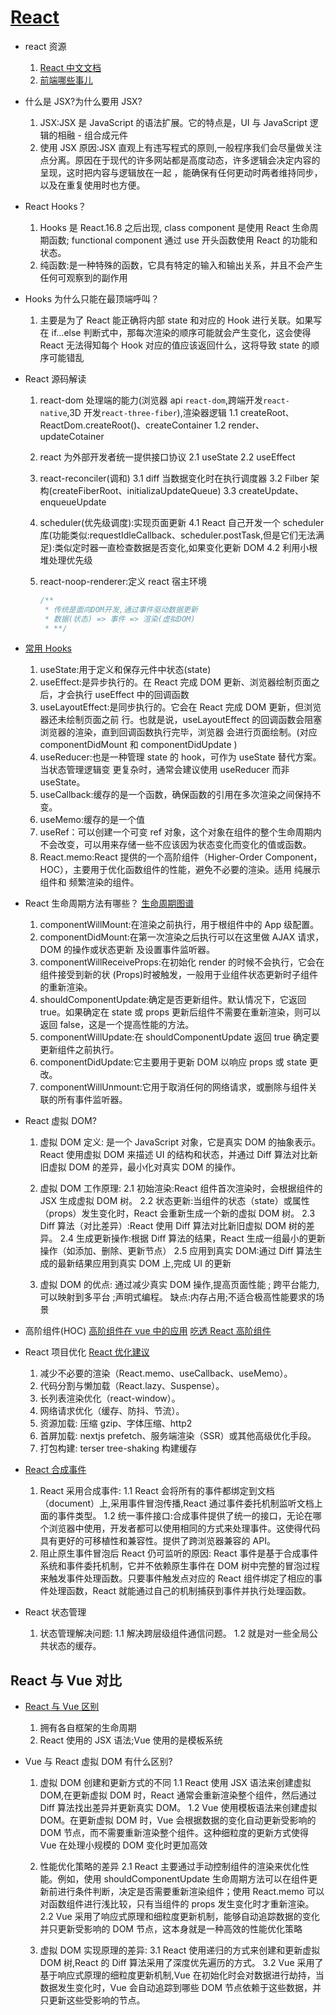 <!--
 * @Author: TerryMin
 * @Date: 2025-01-07 11:13:52
 * @LastEditors: TerryMin
 * @LastEditTime: 2025-03-18 16:05:58
 * @Description: file not
-->

# [React](https://react.dev/)

- react 资源

  1. [React 中文文档](https://zh-hans.react.dev/)
  2. [前端哪些事儿](https://github.com/jonny-wei)

- 什么是 JSX?为什么要用 JSX?

  1.  JSX:JSX 是 JavaScript 的语法扩展。它的特点是，UI 与 JavaScript 逻辑的相融 - 组合成元件
  2.  使用 JSX 原因:JSX 直观上有违写程式的原则,一般程序我们会尽量做关注点分离。原因在于现代的许多网站都是高度动态，许多逻辑会决定内容的呈现，这时把内容与逻辑放在一起 ，能确保有任何更动时两者维持同步，以及在重复使用时也方便。

- React Hooks？

  1.  Hooks 是 React.16.8 之后出现, class component 是使用 React 生命周期函数; functional component 通过 use 开头函数使用 React 的功能和状态。
  2.  纯函数:是一种特殊的函数，它具有特定的输入和输出关系，并且不会产生任何可观察到的副作用

- Hooks 为什么只能在最顶端呼叫？

  1.  主要是为了 React 能正确将内部 state 和对应的 Hook 进行关联。如果写在 if…else 判断式中，那每次渲染的顺序可能就会产生变化，这会使得 React 无法得知每个 Hook 对应的值应该返回什么，这将导致 state 的顺序可能错乱

- React 源码解读

  1.  react-dom 处理端的能力(浏览器 api `react-dom`,跨端开发`react-native`,3D 开发`react-three-fiber`),渲染器逻辑
      1.1 createRoot、ReactDom.createRoot()、createContainer
      1.2 render、updateCotainer

  2.  react 为外部开发者统一提供接口协议
      2.1 useState
      2.2 useEffect

  3.  react-reconciler(调和)
      3.1 diff 当数据变化时在执行调度器
      3.2 Filber 架构(createFiberRoot、initializaUpdateQueue)
      3.3 createUpdate、enqueueUpdate

  4.  scheduler(优先级调度):实现页面更新
      4.1 React 自己开发一个 scheduler 库(功能类似:requestIdleCallback、scheduler.postTask,但是它们无法满足):类似定时器一直检查数据是否变化,如果变化更新 DOM
      4.2 利用小根堆处理优先级

  5.  react-noop-renderer:定义 react 宿主环境

      ```js
      /**
       * 传统是面向DOM开发,通过事件驱动数据更新
       * 数据(状态) => 事件 => 渲染(虚拟DOM)
       * **/
      ```

- [常用 Hooks](https://juejin.cn/post/7118937685653192735)

  1.  useState:用于定义和保存元件中状态(state)
  2.  useEffect:是异步执行的。在 React 完成 DOM 更新、浏览器绘制页面之后，才会执行 useEffect 中的回调函数
  3.  useLayoutEffect:是同步执行的。它会在 React 完成 DOM 更新，但浏览器还未绘制页面之前 行。也就是说，useLayoutEffect 的回调函数会阻塞浏览器的渲染，直到回调函数执行完毕，浏览器 会进行页面绘制。(对应 componentDidMount 和 componentDidUpdate )
  4.  useReducer:也是一种管理 state 的 hook，可作为 useState 替代方案。当状态管理逻辑变 更复杂时，通常会建议使用 useReducer 而非 useState。
  5.  useCallback:缓存的是一个函数，确保函数的引用在多次渲染之间保持不变。
  6.  useMemo:缓存的是一个值
  7.  useRef：可以创建一个可变 ref 对象，这个对象在组件的整个生命周期内不会改变，可以用来存储一些不应该因为状态变化而变化的值或函数。
  8.  React.memo:React 提供的一个高阶组件（Higher-Order Component，HOC），主要用于优化函数组件的性能，避免不必要的渲染。适用 纯展示组件和 频繁渲染的组件。

- React 生命周期方法有哪些？
  [生命周期图谱](https://cloud.tencent.com/developer/article/2204517)

  1.  componentWillMount:在渲染之前执行，用于根组件中的 App 级配置。
  2.  componentDidMount:在第一次渲染之后执行可以在这里做 AJAX 请求，DOM 的操作或状态更新 及设置事件监听器。
  3.  componentWillReceiveProps:在初始化 render 的时候不会执行，它会在组件接受到新的状 (Props)时被触发，一般用于业组件状态更新时子组件的重新渲染。
  4.  shouldComponentUpdate:确定是否更新组件。默认情况下，它返回 true。如果确定在 state 或 props 更新后组件不需要在重新渲染，则可以返回 false，这是一个提高性能的方法。
  5.  componentWillUpdate:在 shouldComponentUpdate 返回 true 确定要更新组件之前执行。
  6.  componentDidUpdate:它主要用于更新 DOM 以响应 props 或 state 更改。
  7.  componentWillUnmount:它用于取消任何的网络请求，或删除与组件关联的所有事件监听器。

- React 虚拟 DOM?

  1.  虚拟 DOM 定义: 是一个 JavaScript 对象，它是真实 DOM 的抽象表示。React 使用虚拟 DOM 来描述 UI 的结构和状态，并通过 Diff 算法对比新旧虚拟 DOM 的差异，最小化对真实 DOM 的操作。
  2.  虚拟 DOM 工作原理:
      2.1 初始渲染:React 组件首次渲染时，会根据组件的 JSX 生成虚拟 DOM 树。
      2.2 状态更新:当组件的状态（state）或属性（props）发生变化时，React 会重新生成一个新的虚拟 DOM 树。
      2.3 Diff 算法（对比差异）:React 使用 Diff 算法对比新旧虚拟 DOM 树的差异。
      2.4 生成更新操作:根据 Diff 算法的结果，React 生成一组最小的更新操作（如添加、删除、更新节点）
      2.5 应用到真实 DOM:通过 Diff 算法生成的最新结果应用到真实 DOM 上,完成 UI 的更新

  3.  虚拟 DOM 的优点: 通过减少真实 DOM 操作,提高页面性能 ; 跨平台能力,可以映射到多平台 ;声明式编程。
      缺点:内存占用;不适合极高性能要求的场景

- 高阶组件(HOC)
  [高阶组件在 vue 中的应用](https://juejin.cn/post/6844904094885216269)
  [吃透 React 高阶组件](https://juejin.cn/post/6940422320427106335#heading-25)

- React 项目优化
  [React 优化建议](https://juejin.cn/post/6908895801116721160)

  1. 减少不必要的渲染（React.memo、useCallback、useMemo）。
  2. 代码分割与懒加载（React.lazy、Suspense）。
  3. 长列表渲染优化（react-window）。
  4. 网络请求优化（缓存、防抖、节流）。
  5. 资源加载: 压缩 gzip、字体压缩、http2
  6. 首屏加载: nextjs prefetch、服务端渲染（SSR）或其他高级优化手段。
  7. 打包构建: terser tree-shaking 构建缓存

- [React 合成事件](https://vue3js.cn/interview/React/SyntheticEvent.html)

  1. React 采用合成事件:
     1.1 React 会将所有的事件都绑定到文档（document）上,采用事件冒泡传播,React 通过事件委托机制监听文档上面的事件类型。
     1.2 统一事件接口:合成事件提供了统一的接口，无论在哪个浏览器中使用，开发者都可以使用相同的方式来处理事件。这使得代码具有更好的可移植性和兼容性。提供了跨浏览器兼容的 API。
  2. 阻止原生事件冒泡后 React 仍可监听的原因: React 事件是基于合成事件系统和事件委托机制，它并不依赖原生事件在 DOM 树中完整的冒泡过程来触发事件处理函数。只要事件触发点对应的 React 组件绑定了相应的事件处理函数，React 就能通过自己的机制捕获到事件并执行处理函数。

- React 状态管理

  1. 状态管理解决问题:
     1.1 解决跨层级组件通信问题。
     1.2 就是对一些全局公共状态的缓存。

## React 与 Vue 对比

- [React 与 Vue 区别](https://zhuanlan.zhihu.com/p/180455618)

  1. 拥有各自框架的生命周期
  2. React 使用的 JSX 语法;Vue 使用的是模板系统

- Vue 与 React 虚拟 DOM 有什么区别?

  1. 虚拟 DOM 创建和更新方式的不同
     1.1 React 使用 JSX 语法来创建虚拟 DOM,在更新虚拟 DOM 时，React 通常会重新渲染整个组件，然后通过 Diff 算法找出差异并更新真实 DOM。
     1.2 Vue 使用模板语法来创建虚拟 DOM。在更新虚拟 DOM 时，Vue 会根据数据的变化自动更新受影响的 DOM 节点，而不需要重新渲染整个组件。这种细粒度的更新方式使得 Vue 在处理小规模的 DOM 变化时更加高效

  2. 性能优化策略的差异
     2.1 React 主要通过手动控制组件的渲染来优化性能。例如，使用 shouldComponentUpdate 生命周期方法可以在组件更新前进行条件判断，决定是否需要重新渲染组件；使用 React.memo 可以对函数组件进行浅比较，只有当组件的 props 发生变化时才重新渲染。
     2.2 Vue 采用了响应式原理和细粒度更新机制，能够自动追踪数据的变化并只更新受影响的 DOM 节点，这本身就是一种高效的性能优化策略

  3. 虚拟 DOM 实现原理的差异:
     3.1 React 使用递归的方式来创建和更新虚拟 DOM 树,React 的 Diff 算法采用了深度优先遍历的方式。
     3.2 Vue 采用了基于响应式原理的细粒度更新机制,Vue 在初始化时会对数据进行劫持，当数据发生变化时，Vue 会自动追踪到哪些 DOM 节点依赖于这些数据，并只更新这些受影响的节点。
